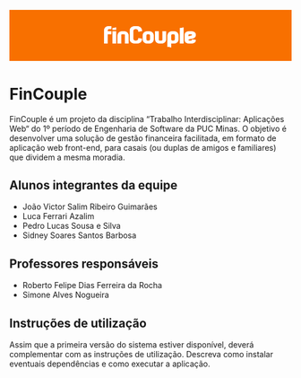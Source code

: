 ![image](header.png)

# FinCouple
FinCouple é um projeto da disciplina “Trabalho Interdisciplinar: Aplicações Web“ do 1º período de Engenharia de Software da PUC Minas. O objetivo é desenvolver uma solução de gestão financeira facilitada, em formato de aplicação web front-end, para casais (ou duplas de amigos e familiares) que dividem a mesma moradia.

## Alunos integrantes da equipe

* João Victor Salim Ribeiro Guimarães
* Luca Ferrari Azalim
* Pedro Lucas Sousa e Silva
* Sidney Soares Santos Barbosa

## Professores responsáveis

* Roberto Felipe Dias Ferreira da Rocha
* Simone Alves Nogueira

## Instruções de utilização

Assim que a primeira versão do sistema estiver disponível, deverá complementar com as instruções de utilização. Descreva como instalar eventuais dependências e como executar a aplicação.
